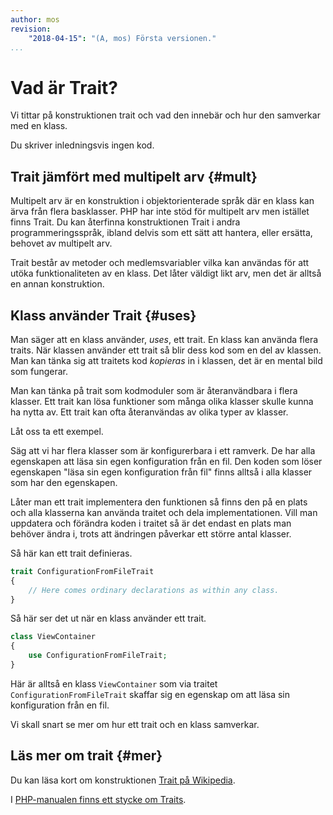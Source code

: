 ```yaml
---
author: mos
revision:
    "2018-04-15": "(A, mos) Första versionen."
...
```

Vad är Trait?
==================================

Vi tittar på konstruktionen trait och vad den innebär och hur den samverkar med en klass.

Du skriver inledningsvis ingen kod.



Trait jämfört med multipelt arv {#mult}
----------------------------------

Multipelt arv är en konstruktion i objektorienterade språk där en klass kan ärva från flera basklasser. PHP har inte stöd för multipelt arv men istället finns Trait. Du kan återfinna konstruktionen Trait i andra programmeringsspråk, ibland delvis som ett sätt att hantera, eller ersätta, behovet av multipelt arv. 

Trait består av metoder och medlemsvariabler vilka kan användas för att utöka funktionaliteten av en klass. Det låter väldigt likt arv, men det är alltså en annan konstruktion.



Klass använder Trait {#uses}
----------------------------------

Man säger att en klass använder, _uses_, ett trait. En klass kan använda flera traits. När klassen använder ett trait så blir dess kod som en del av klassen. Man kan tänka sig att traitets kod _kopieras_ in i klassen, det är en mental bild som fungerar.

Man kan tänka på trait som kodmoduler som är återanvändbara i flera klasser. Ett trait kan lösa funktioner som många olika klasser skulle kunna ha nytta av. Ett trait kan ofta återanvändas av olika typer av klasser.

Låt oss ta ett exempel.

Säg att vi har flera klasser som är konfigurerbara i ett ramverk. De har alla egenskapen att läsa sin egen konfiguration från en fil. Den koden som löser egenskapen "läsa sin egen konfiguration från fil" finns alltså i alla klasser som har den egenskapen.

Låter man ett trait implementera den funktionen så finns den på en plats och alla klasserna kan använda traitet och dela implementationen. Vill man uppdatera och förändra koden i traitet så är det endast en plats man behöver ändra i, trots att ändringen påverkar ett större antal klasser.

Så här kan ett trait definieras.

```php
trait ConfigurationFromFileTrait
{
    // Here comes ordinary declarations as within any class. 
}
```

Så här ser det ut när en klass använder ett trait.

```php
class ViewContainer
{
    use ConfigurationFromFileTrait;
}
```

Här är alltså en klass `ViewContainer` som via traitet `ConfigurationFromFileTrait` skaffar sig en egenskap om att läsa sin konfiguration från en fil.

Vi skall snart se mer om hur ett trait och en klass samverkar.



Läs mer om trait {#mer}
----------------------------------

Du kan läsa kort om konstruktionen [Trait på Wikipedia](https://en.wikipedia.org/wiki/Trait_(computer_programming)).

I [PHP-manualen finns ett stycke om Traits](http://php.net/manual/en/language.oop5.traits.php).
